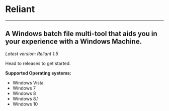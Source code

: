 # Reliant

----------------------------------------------------------------------------------------
A Windows batch file multi-tool that aids you in your experience with a Windows Machine.
----------------------------------------------------------------------------------------

*Latest version: Reliant 1.5*

Head to releases to get started.

**Supported Operating systems:**

- Windows Vista
- Windows 7
- Windows 8
- Windows 8.1
- Windows 10
